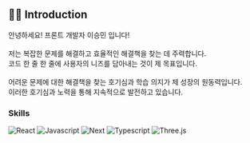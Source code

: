 ## 🙌🏼 Introduction

안녕하세요! 프론트 개발자 이승민 입니다!<br><br>
저는 복잡한 문제를 해결하고 효율적인 해결책을 찾는 데 주력합니다.<br>
코드 한 줄 한 줄에 사용자의 니즈를 담아내는 것이 제 목표입니다.<br><br>
어려운 문제에 대한 해결책을 찾는 호기심과 학습 의지가 제 성장의 원동력입니다.<br>
이러한 호기심과 노력을 통해 지속적으로 발전하고 있습니다.<br>

### Skills
![React](https://img.shields.io/badge/React-white?style=for-the-badge&logo=React&logoColor=skyblue) ![Javascript](https://img.shields.io/badge/Javascript-white?style=for-the-badge&logo=Javascript&logoColor=ffd53b) ![Next](https://img.shields.io/badge/Next-white?style=for-the-badge&logo=Next.js&logoColor=black) ![Typescript](https://img.shields.io/badge/Typescript-white?style=for-the-badge&logo=Typescript&logoColor=blue) ![Three.js](https://img.shields.io/badge/Three.js-white?&style=for-the-badge&logo=Three.js&logoColor=black)<br>

